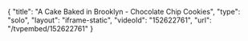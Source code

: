 {
    "title": "A Cake Baked in Brooklyn - Chocolate Chip Cookies",
    "type": "solo",
    "layout": "iframe-static",
    "videoId": "152622761",
    "url": "\/tvpembed\/152622761"
}